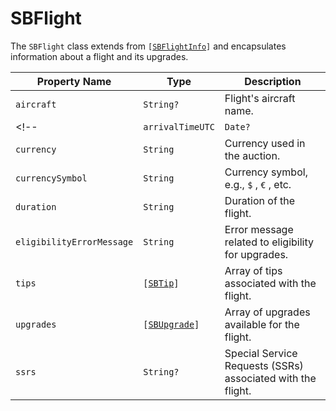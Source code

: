 # SBFlight

The `SBFlight` class extends from <code>[[SBFlightInfo](object-model/sbflightinfo)]</code> and encapsulates information about a flight and its upgrades.

| **Property Name** | **Type** | **Description** |
|-|-|-|
| `aircraft` | `String?` | Flight's aircraft name. |
<!-- | `arrivalTimeUTC` | `Date?` | Arrival time in Coordinated Universal Time (UTC). | -->
| `currency` | `String` | Currency used in the auction. |
| `currencySymbol` | `String` | Currency symbol, e.g., `$` , `€` , etc. |
| `duration` | `String` | Duration of the flight. |
| `eligibilityErrorMessage` | `String` | Error message related to eligibility for upgrades. |
| `tips` | <code>[[SBTip](object-model/sbtip)]</code> | Array of tips associated with the flight. |
| `upgrades` | <code>[[SBUpgrade](object-model/sbupgrade)]</code> | Array of upgrades available for the flight. |
| `ssrs` | `String?` | Special Service Requests (SSRs) associated with the flight. |